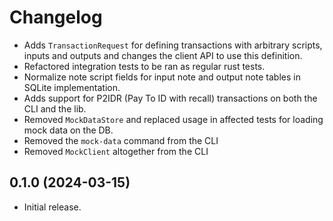 # Changelog

* Adds `TransactionRequest` for defining transactions with arbitrary scripts, inputs and outputs
  and changes the client API to use this definition.
* Refactored integration tests to be ran as regular rust tests.
* Normalize note script fields for input note and output note tables in SQLite
  implementation.
* Adds support for P2IDR (Pay To ID with recall) transactions on both the CLI
  and the lib.
* Removed `MockDataStore` and replaced usage in affected tests for loading mock
  data on the DB.
* Removed the `mock-data` command from the CLI
* Removed `MockClient` altogether from the CLI

## 0.1.0 (2024-03-15)

* Initial release.
